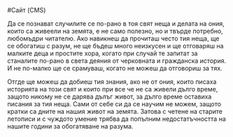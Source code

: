 #Сайт (CMS)

Да се познават случилите се по-рано в тоя свят неща и делата на ония, които са живеели на земята, е не само полезно, но и твърде потребно, любомъдри читателю. Ако навикнеш да прочиташ често тия неща, ще се обогатиш с разум, не ще бъдеш много неизкусен и ще отговаряш на малките деца и простите хора, когато при случай те запитат за станалите по-рано в света деяния от черковната и гражданска история. И не по-малко ще се срамуваш, когато не можеш да отговориш за тях.

Отгде ще можеш да добиеш тия знания, ако не от ония, които писаха историята на този свят и които при все че не са живели дълго време, защото никому не се дарява дълъг живот, за дълго време оставиха писания за тия неща. Сами от себе си да се научим не можем, защото кратки са дните на нашия живот на земята. Затова с четене на старите летописи и с чуждото умение трябва да попълним недостатъчността на нашите години за обогатяване на разума. 
